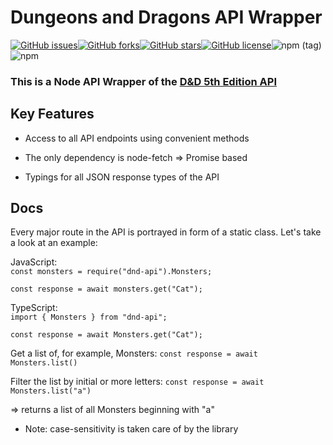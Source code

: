 # Dungeons and Dragons API Wrapper
<a href="https://github.com/Satoqz/dnd-api/issues"><img alt="GitHub issues" src="https://img.shields.io/github/issues/Satoqz/dnd-api?style=for-the-badge"></a><a href="https://github.com/Satoqz/dnd-api/network"><img alt="GitHub forks" src="https://img.shields.io/github/forks/Satoqz/dnd-api?style=for-the-badge"></a><a href="https://github.com/Satoqz/dnd-api/stargazers"><img alt="GitHub stars" src="https://img.shields.io/github/stars/Satoqz/dnd-api?style=for-the-badge"></a><a href="https://github.com/Satoqz/dnd-api"><img alt="GitHub license" src="https://img.shields.io/github/license/Satoqz/dnd-api?style=for-the-badge"></a><img alt="npm (tag)" src="https://img.shields.io/npm/v/dnd-api/latest?style=for-the-badge"><img alt="npm" src="https://img.shields.io/npm/dt/dnd-api?style=for-the-badge">

### This is a Node API Wrapper of the [D&D 5th Edition API](http://www.dnd5eapi.co/)

## Key Features

- Access to all API endpoints using convenient methods

- The only dependency is node-fetch => Promise based

- Typings for all JSON response types of the API

## Docs

Every major route in the API is portrayed in form of a static class.
Let's take a look at an example:

JavaScript:<br>
`const monsters = require("dnd-api").Monsters;`<br>

`const response = await monsters.get("Cat");`

TypeScript:<br>
`import { Monsters } from "dnd-api";`<br>

`const response = await Monsters.get("Cat");`

Get a list of, for example, Monsters:
`const response = await Monsters.list()`

Filter the list by initial or more letters:
`const response = await Monsters.list("a")`<br>

=> returns a list of all Monsters beginning with "a"

- Note: case-sensitivity is taken care of by the library
